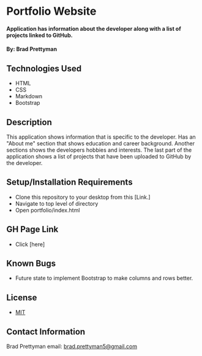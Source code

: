 # **Portfolio Website**

#### Application has information about the developer along with a list of projects linked to GitHub.

#### By: **Brad Prettyman**

## Technologies Used

* HTML
* CSS
* Markdown
* Bootstrap

## Description

This application shows information that is specific to the developer. Has an "About me" section that shows education and career background. Another sections shows the developers hobbies and interests. The last part of the application shows a list of projects that have been uploaded to GitHub by the developer.

## Setup/Installation Requirements

* Clone this repository to your desktop from this [Link.]
* Navigate to top level of directory
* Open portfolio/index.html

## GH Page Link

* Click [here]

## Known Bugs

* Future state to implement Bootstrap to make columns and rows better.

## License

* [MIT](https://www.mit.edu/~amini/LICENSE.md)

## Contact Information

Brad Prettyman 
email: brad.prettyman5@gmail.com